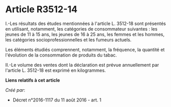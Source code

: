 # Article R3512-14

I.-Les résultats des études mentionnées à l'article L. 3512-18 sont présentés en utilisant, notamment, les catégories de
consommateur suivantes : les jeunes de 11 à 15 ans, les jeunes de 16 à 25 ans, les femmes et les hommes, les catégories
socioprofessionnelles et les fumeurs actuels. 

Les éléments étudiés comprennent, notamment, la fréquence, la quantité et l'évolution de la consommation de produits du
tabac. 

II.-Le volume des ventes dont la déclaration est prévue annuellement par l'article L. 3512-18 est exprimé en kilogrammes.

**Liens relatifs à cet article**

_Créé par_:

  - Décret n°2016-1117 du 11 août 2016 - art. 1

